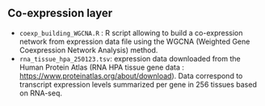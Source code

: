 ## Co-expression layer

* ```coexp_building_WGCNA.R``` : R script allowing to build a co-expression network from expression data file using the WGCNA (Weighted Gene Coexpression Network Analysis) method. 
* ```rna_tissue_hpa_250123.tsv```: expression data downloaded from the Human Protein Atlas (RNA HPA tissue gene data : https://www.proteinatlas.org/about/download). Data correspond to transcript expression levels summarized per gene in 256 tissues based on RNA-seq.
